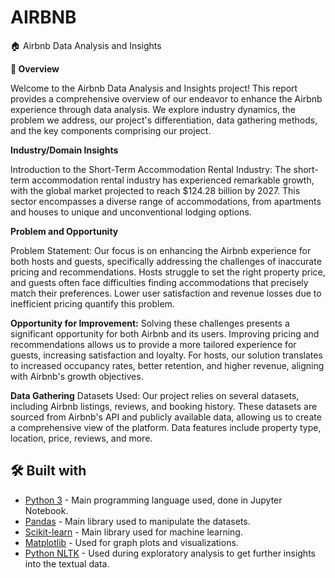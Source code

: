 # AIRBNB
🏠 Airbnb Data Analysis and Insights

**📖 Overview**

Welcome to the Airbnb Data Analysis and Insights project! This report provides a comprehensive overview of our endeavor to enhance the Airbnb experience through data analysis. We explore industry dynamics, the problem we address, our project's differentiation, data gathering methods, and the key components comprising our project.

**Industry/Domain Insights**

Introduction to the Short-Term Accommodation Rental Industry:
The short-term accommodation rental industry has experienced remarkable growth, with the global market projected to reach $124.28 billion by 2027. This sector encompasses a diverse range of accommodations, from apartments and houses to unique and unconventional lodging options.

**Problem and Opportunity**

Problem Statement:
Our focus is on enhancing the Airbnb experience for both hosts and guests, specifically addressing the challenges of inaccurate pricing and recommendations. Hosts struggle to set the right property price, and guests often face difficulties finding accommodations that precisely match their preferences. Lower user satisfaction and revenue losses due to inefficient pricing quantify this problem.

**Opportunity for Improvement:**
Solving these challenges presents a significant opportunity for both Airbnb and its users. Improving pricing and recommendations allows us to provide a more tailored experience for guests, increasing satisfaction and loyalty. For hosts, our solution translates to increased occupancy rates, better retention, and higher revenue, aligning with Airbnb's growth objectives.

**Data Gathering**
Datasets Used:
Our project relies on several datasets, including Airbnb listings, reviews, and booking history. These datasets are sourced from Airbnb's API and publicly available data, allowing us to create a comprehensive view of the platform. Data features include property type, location, price, reviews, and more.

## 🛠️ Built with

+ [Python 3](http://www.python.org/) - Main programming language used, done in Jupyter Notebook.
+ [Pandas](https://pandas.pydata.org/) - Main library used to manipulate the datasets.
+ [Scikit-learn](https://scikit-learn.org/stable/) - Main library used for machine learning.
+ [Matplotlib](https://matplotlib.org/) - Used for graph plots and visualizations.
+ [Python NLTK](https://www.nltk.org/) - Used during exploratory analysis to get further insights into the textual data.

